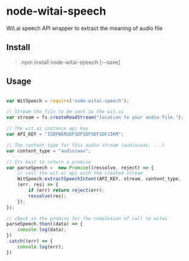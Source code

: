 # node-witai-speech
Wit.ai speech API wrapper to extract the meaning of audio file 

## Install

> npm install node-witai-speech [--save]


## Usage

`````javascript

var WitSpeech = require('node-witai-speech');

// Stream the file to be sent to the wit.ai
var stream = fs.createReadStream("location to your audio file.");

// The wit.ai instance api key
var API_KEY = "ISDFWERSDFSDFSDFSDFSDFJIKM";

// The content-type for this audio stream (audio/wav, ...)
var content_type = "audio/wav";

// Its best to return a promise
var parseSpeech =  new Promise((ressolve, reject) => {
    // call the wit.ai api with the created stream
    WitSpeech.extractSpeechIntent(API_KEY, stream, content_type, 
    (err, res) => {
        if (err) return reject(err);
        ressolve(res);
    });
});

// check in the promise for the completion of call to witai
parseSpeech.then((data) => {
    console.log(data);
})
.catch((err) => {
    console.log(err);
})

`````